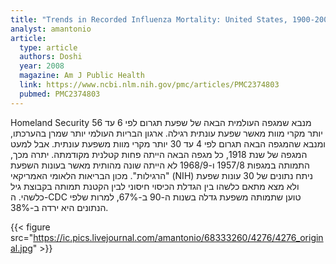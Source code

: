 ```yaml
---
title: "Trends in Recorded Influenza Mortality: United States, 1900-2004"
analyst: amantonio
article:
  type: article
  authors: Doshi
  year: 2008
  magazine: Am J Public Health
  link: https://www.ncbi.nlm.nih.gov/pmc/articles/PMC2374803
  pubmed: PMC2374803
---
```


Homeland Security מנבא שמגפה העולמית הבאה של שפעת תגרום לפי 6 עד 56 יותר מקרי מוות מאשר שפעת עונתית רגילה. ארגון הבריות העולמי יותר שמרן בהערכתו, ומנבא שהמגפה הבאה תגרום לפי 4 עד 30 יותר מקרי מוות משפעת עונתית. אבל למעט המגפה של שנת 1918, כל מגפה הבאה הייתה פחות קטלנית מקודמתה. יתרה מכך, התמותה במגפות 1957/8 ו-1968/9 לא הייתה שונה מהותית מאשר בעונות השפעת "הרגילות". מכון הבריאות הלאומי האמריקאי (NIH) ניתח נתונים של 30 עונות שפעת ולא מצא מתאם כלשהו בין הגדלת הכיסוי חיסוני לבין הקטנת תמותה בקבוצת גיל כלשהי.
ה-CDC טוען שתמותה משפעת גדלה בשנות ה-90 ב-67%, למרות שלפי הנתונים היא ירדה ב-38%.

{{< figure src="https://ic.pics.livejournal.com/amantonio/68333260/4276/4276_original.jpg" >}}
